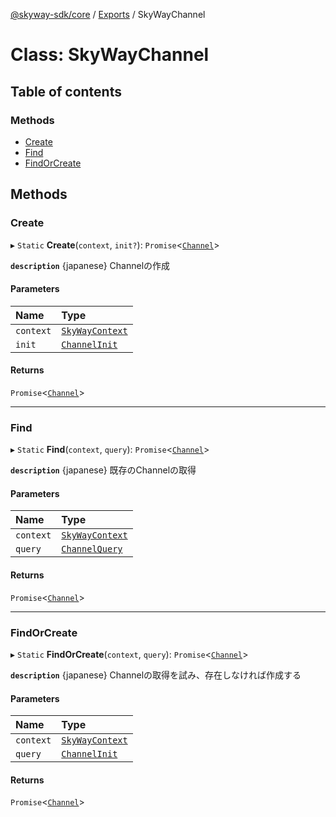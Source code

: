 [@skyway-sdk/core](../README.md) / [Exports](../modules.md) / SkyWayChannel

# Class: SkyWayChannel

## Table of contents

### Methods

- [Create](SkyWayChannel.md#create)
- [Find](SkyWayChannel.md#find)
- [FindOrCreate](SkyWayChannel.md#findorcreate)

## Methods

### Create

▸ `Static` **Create**(`context`, `init?`): `Promise`<[`Channel`](../interfaces/Channel.md)\>

**`description`** {japanese} Channelの作成

#### Parameters

| Name | Type |
| :------ | :------ |
| `context` | [`SkyWayContext`](SkyWayContext.md) |
| `init` | [`ChannelInit`](../interfaces/ChannelInit.md) |

#### Returns

`Promise`<[`Channel`](../interfaces/Channel.md)\>

___

### Find

▸ `Static` **Find**(`context`, `query`): `Promise`<[`Channel`](../interfaces/Channel.md)\>

**`description`** {japanese} 既存のChannelの取得

#### Parameters

| Name | Type |
| :------ | :------ |
| `context` | [`SkyWayContext`](SkyWayContext.md) |
| `query` | [`ChannelQuery`](../interfaces/ChannelQuery.md) |

#### Returns

`Promise`<[`Channel`](../interfaces/Channel.md)\>

___

### FindOrCreate

▸ `Static` **FindOrCreate**(`context`, `query`): `Promise`<[`Channel`](../interfaces/Channel.md)\>

**`description`** {japanese} Channelの取得を試み、存在しなければ作成する

#### Parameters

| Name | Type |
| :------ | :------ |
| `context` | [`SkyWayContext`](SkyWayContext.md) |
| `query` | [`ChannelInit`](../interfaces/ChannelInit.md) |

#### Returns

`Promise`<[`Channel`](../interfaces/Channel.md)\>
